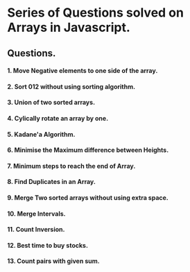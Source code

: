 
# Series of Questions solved on Arrays in Javascript.

## Questions.

#### 1. Move Negative elements to one side of the array.
#### 2. Sort 012 without using sorting algorithm.
#### 3. Union of two sorted arrays.
#### 4. Cylically rotate an array by one.
#### 5. Kadane'a Algorithm.
#### 6. Minimise the Maximum difference between Heights.
#### 7. Minimum steps to reach the end of Array.
#### 8. Find Duplicates in an Array.
#### 9. Merge Two sorted arrays without using extra space.
#### 10. Merge Intervals.
#### 11. Count Inversion.
#### 12. Best time to buy stocks.
#### 13. Count pairs with given sum.
